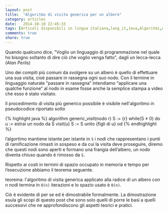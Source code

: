 ```yaml
---
layout: post
title:  "Algoritmo di visita generica per un albero"
category: articles
date:   2014-10-10 22:45:33
tags: [Articoli disponibili in lingua italiana,lang_it,Java,Algoritmi,Alberi]
comments: true
share: true
---
```


Quando qualcuno dice, "Voglio un linguaggio di programmazione nel quale ho bisogno soltanto di dire
ciò che voglio venga fatto", dagli un lecca-lecca
*(Alan Perlis)*

﻿Uno dei compiti più comuni da svolgere su un albero è quello di effettuare una sua visita, cioè passare in rassegna ogni suo nodo. Con il termine in linguaggio naturale "passare in rassegna” intendiamo “applicare una qualche funzione” al nodo in esame fosse anche la semplice stampa a video che esso è stato visitato.

Il procedimento di visita più generico possibile è visibile nell'algoritmo in pseudocodice riportato sotto

{% highlight java %}
algorithm generic_visit(nodo r)
   S := {r}
   while(S ≠ 0) do
       u := estrai un nodo da S
       visit(u)
       S := S unito {figli di u}
  od
{% endhighlight %}

l’algortimo mantiene istante per istante in `S` i nodi che rappresentano i punti di ramificazione rimasti in sospeso e da cui la visita deve proseguire, diremo che questi nodi sono aperti e formano una frangia dell’albero, un nodo diventa chiuso quando è rimosso da `S`.

Rispetto ai costi in termini di spazio occupato in memoria e tempo per l’esecuzione abbiamo il teorema seguente.

teorema: l'algoritmo di visita generica applicato alla radice di un albero con n nodi termina in `O(n)` iterazioni e lo spazio usato è `O(n)`.

Ciò è evidente di per se ed è dimostrabile formalmente. La dimostrazione esula gli scopi di questo post che sono solo quelli di porre le basi a quelli successivi che ne approfondiscono gli aspetti teorici e pratici.
